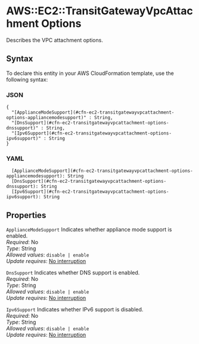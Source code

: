 # AWS::EC2::TransitGatewayVpcAttachment Options<a name="aws-properties-ec2-transitgatewayvpcattachment-options"></a>

Describes the VPC attachment options\.

## Syntax<a name="aws-properties-ec2-transitgatewayvpcattachment-options-syntax"></a>

To declare this entity in your AWS CloudFormation template, use the following syntax:

### JSON<a name="aws-properties-ec2-transitgatewayvpcattachment-options-syntax.json"></a>

```
{
  "[ApplianceModeSupport](#cfn-ec2-transitgatewayvpcattachment-options-appliancemodesupport)" : String,
  "[DnsSupport](#cfn-ec2-transitgatewayvpcattachment-options-dnssupport)" : String,
  "[Ipv6Support](#cfn-ec2-transitgatewayvpcattachment-options-ipv6support)" : String
}
```

### YAML<a name="aws-properties-ec2-transitgatewayvpcattachment-options-syntax.yaml"></a>

```
  [ApplianceModeSupport](#cfn-ec2-transitgatewayvpcattachment-options-appliancemodesupport): String
  [DnsSupport](#cfn-ec2-transitgatewayvpcattachment-options-dnssupport): String
  [Ipv6Support](#cfn-ec2-transitgatewayvpcattachment-options-ipv6support): String
```

## Properties<a name="aws-properties-ec2-transitgatewayvpcattachment-options-properties"></a>

`ApplianceModeSupport` <a name="cfn-ec2-transitgatewayvpcattachment-options-appliancemodesupport"></a>
Indicates whether appliance mode support is enabled\.  
_Required_: No  
_Type_: String  
_Allowed values_: `disable | enable`  
_Update requires_: [No interruption](https://docs.aws.amazon.com/AWSCloudFormation/latest/UserGuide/using-cfn-updating-stacks-update-behaviors.html#update-no-interrupt)

`DnsSupport` <a name="cfn-ec2-transitgatewayvpcattachment-options-dnssupport"></a>
Indicates whether DNS support is enabled\.  
_Required_: No  
_Type_: String  
_Allowed values_: `disable | enable`  
_Update requires_: [No interruption](https://docs.aws.amazon.com/AWSCloudFormation/latest/UserGuide/using-cfn-updating-stacks-update-behaviors.html#update-no-interrupt)

`Ipv6Support` <a name="cfn-ec2-transitgatewayvpcattachment-options-ipv6support"></a>
Indicates whether IPv6 support is disabled\.  
_Required_: No  
_Type_: String  
_Allowed values_: `disable | enable`  
_Update requires_: [No interruption](https://docs.aws.amazon.com/AWSCloudFormation/latest/UserGuide/using-cfn-updating-stacks-update-behaviors.html#update-no-interrupt)
